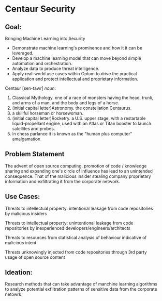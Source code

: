 # Centaur Security

## Goal: 

Bringing Machine Learning into Security 
- Demonstrate machine learning's prominence and how it it can be leveraged.
- Develop a machine learning model that can move beyond simple automation and orchestration.  
- Analyze data to produce threat intelligence.  
- Apply real-world use cases within Optum to drive the practical application and protect intellectual and proprietary information.    

Centaur [sen-tawr] *noun*:  
1. Classical Mythology. one of a race of monsters having the head, trunk, and arms of a man, and the body and legs of a horse.  
2. (initial capital letter)Astronomy. the constellation Centaurus.  
3. a skillful horseman or horsewoman.  
4. (initial capital letter)Rocketry. a U.S. upper stage, with a restartable liquid-propellant engine, used with an Atlas or Titan booster to launch satellites and probes.  
5. In chess parlance it is known as the "human plus computer" amalgamation.  


## Problem Statement  
The advent of open source computing, promotion of code / knowledge sharing and expanding one's circle of influence has lead to an unintended consequence. That of the malicious insider stealing company proprietary information and exfiltrating it from the corporate network.  


## Use Cases:  
Threats to intellectual property: intentional leakage from code repositories by malicious insiders  

Threats to intellectual property: unintentional leakage from code repositories by inexperienced developers/engineers/architects  

Threats to resources from statistical analysis of behaviour indicative of malicious intent  

Threats unknowingly injected from code repositories through 3rd party usage of open source content  

## Ideation:  
Research methods that can take advantage of manchine learning algorithms to analyze potential exfiltration patterns of sensitive data from the corporate netowrk.  
